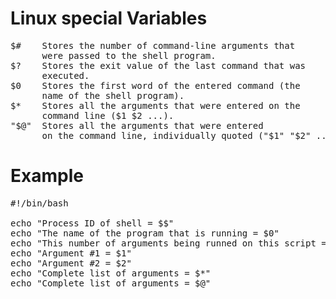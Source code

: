 
# Linux special Variables



<pre>
$#    Stores the number of command-line arguments that 
      were passed to the shell program.
$?    Stores the exit value of the last command that was 
      executed.
$0    Stores the first word of the entered command (the 
      name of the shell program).
$*    Stores all the arguments that were entered on the
      command line ($1 $2 ...).
"$@"  Stores all the arguments that were entered
      on the command line, individually quoted ("$1" "$2" ...).
</pre>


# Example 

<pre>
#!/bin/bash

echo "Process ID of shell = $$"
echo "The name of the program that is running = $0"
echo "This number of arguments being runned on this script = $#"
echo "Argument #1 = $1"
echo "Argument #2 = $2"
echo "Complete list of arguments = $*"
echo "Complete list of arguments = $@"
</pre>


